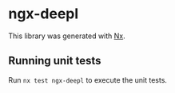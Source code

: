 # ngx-deepl

This library was generated with [Nx](https://nx.dev).

## Running unit tests

Run `nx test ngx-deepl` to execute the unit tests.

